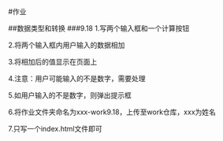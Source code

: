 #作业

##数据类型和转换
###9.18
1.写两个输入框和一个计算按钮

2.将两个输入框内用户输入的数据相加

3.将相加后的值显示在页面上

4.注意：用户可能输入的不是数字，需要处理

5.如用户输入的不是数字，则弹出提示框

6.将作业文件夹命名为xxx-work9.18，上传至work仓库，xxx为姓名

7.只写一个index.html文件即可